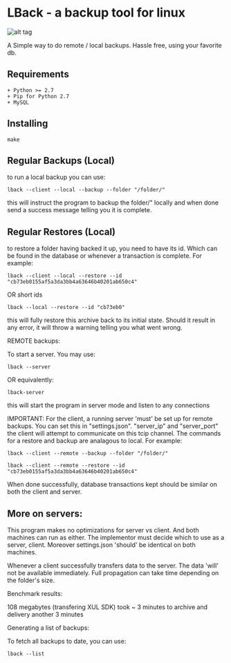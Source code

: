 LBack - a backup tool for linux
===============================

![alt tag](http://infinitet3ch.com/assets/lback-logo-small.jpg)


A Simple way to do remote / local backups. Hassle free,
using your favorite db. 

Requirements
------------------------------------------------------
```
+ Python >= 2.7
+ Pip for Python 2.7 
+ MySQL
```

Installing
------------------------------------------------------

```
make  
```
    	

Regular Backups (Local)
-------------------------------------------------------

to run a local backup you can use:

```
lback --client --local --backup --folder "/folder/"
```

this will instruct the program to backup the folder/" locally
and when done send a success message telling you it is complete.

Regular Restores (Local)
---------------------------------------------------

to restore a folder having backed it up, you need
to have its id. Which can be found in the database or
whenever a transaction is complete. For example:

```
lback --client --local --restore --id "cb73eb0155af5a3da3bb4a63646b40201ab650c4"
```

OR short ids

```
lback --local --restore --id "cb73eb0"
```



this will fully restore this archive back to its initial
state. Should it result in any error, it will throw a warning
telling you what went wrong.

REMOTE backups:

To start a server. You may use:

```
lback --server
```

OR equivalently:

```
lback-server
```


this will start the program in server mode and listen to any
connections

IMPORTANT: For the client, a running server 'must' be set up for remote backups.
You can set this in "settings.json". "server_ip" and "server_port"
the client will attempt to communicate on this tcip channel.
The commands for a restore and backup are analagous to local. For example:

```
lback --client --remote --backup --folder "/folder/"
```

```
lback --client --remote --restore --id "cb73eb0155af5a3da3bb4a63646b40201ab650c4"
```



When done successfully, 
database transactions kept should be similar on both the client and server.

More on servers:
-------------------------------------------------

This program makes no optimizations for server vs client. And both
machines can run as either. The implementor must decide which to
use as a server, client. Moreover settings.json 'should' be identical
on both machines.

Whenever a client successfully transfers data to the server. The data 'will'
not be available immediately. Full propagation can take time depending
on the folder's size.

Benchmark results:

108 megabytes (transfering XUL SDK)
took ~ 3 minutes to archive and delivery
another 3 minutes


Generating a list of backups:

To fetch all backups to date, you can use:

```
lback --list
```
